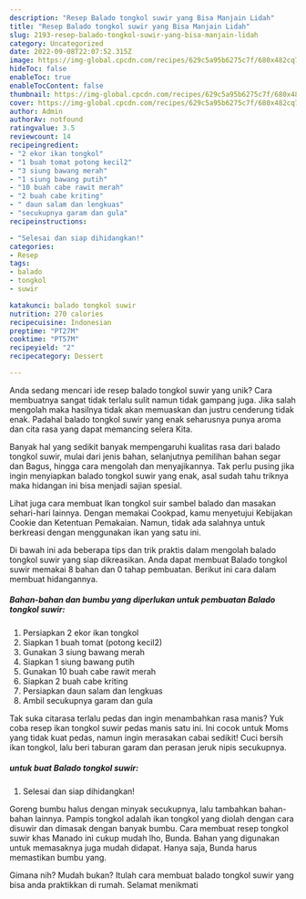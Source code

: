 ```yaml
---
description: "Resep Balado tongkol suwir yang Bisa Manjain Lidah"
title: "Resep Balado tongkol suwir yang Bisa Manjain Lidah"
slug: 2193-resep-balado-tongkol-suwir-yang-bisa-manjain-lidah
category: Uncategorized
date: 2022-09-08T22:07:52.315Z
image: https://img-global.cpcdn.com/recipes/629c5a95b6275c7f/680x482cq70/balado-tongkol-suwir-foto-resep-utama.jpg
hideToc: false
enableToc: true
enableTocContent: false
thumbnail: https://img-global.cpcdn.com/recipes/629c5a95b6275c7f/680x482cq70/balado-tongkol-suwir-foto-resep-utama.jpg
cover: https://img-global.cpcdn.com/recipes/629c5a95b6275c7f/680x482cq70/balado-tongkol-suwir-foto-resep-utama.jpg
author: Admin
authorAv: notfound
ratingvalue: 3.5
reviewcount: 14
recipeingredient:
- "2 ekor ikan tongkol"
- "1 buah tomat potong kecil2"
- "3 siung bawang merah"
- "1 siung bawang putih"
- "10 buah cabe rawit merah"
- "2 buah cabe kriting"
- " daun salam dan lengkuas"
- "secukupnya garam dan gula"
recipeinstructions:

- "Selesai dan siap dihidangkan!"
categories:
- Resep
tags:
- balado
- tongkol
- suwir

katakunci: balado tongkol suwir 
nutrition: 270 calories
recipecuisine: Indonesian
preptime: "PT27M"
cooktime: "PT57M"
recipeyield: "2"
recipecategory: Dessert

---
```





Anda sedang mencari ide resep balado tongkol suwir yang unik? Cara membuatnya sangat tidak terlalu sulit namun tidak gampang juga. Jika salah mengolah maka hasilnya tidak akan memuaskan dan justru cenderung tidak enak. Padahal balado tongkol suwir yang enak seharusnya punya aroma dan cita rasa yang dapat memancing selera Kita.





Banyak hal yang sedikit banyak mempengaruhi kualitas rasa dari balado tongkol suwir, mulai dari jenis bahan, selanjutnya pemilihan bahan segar dan Bagus, hingga cara mengolah dan menyajikannya. Tak perlu pusing jika ingin menyiapkan balado tongkol suwir yang enak,      asal sudah tahu triknya maka hidangan ini bisa menjadi sajian spesial.














Lihat juga cara membuat Ikan tongkol suir sambel balado dan masakan sehari-hari lainnya. Dengan memakai Cookpad, kamu menyetujui Kebijakan Cookie dan Ketentuan Pemakaian. Namun, tidak ada salahnya untuk berkreasi dengan menggunakan ikan yang satu ini.






Di bawah ini ada beberapa tips dan trik praktis dalam mengolah balado tongkol suwir yang siap dikreasikan. Anda dapat membuat Balado tongkol suwir memakai 8 bahan dan 0 tahap pembuatan. Berikut ini cara dalam membuat hidangannya.

<!--inarticleads1-->

##### Bahan-bahan dan bumbu yang diperlukan untuk pembuatan Balado tongkol suwir:

1. Persiapkan 2 ekor ikan tongkol
1. Siapkan 1 buah tomat (potong kecil2)
1. Gunakan 3 siung bawang merah
1. Siapkan 1 siung bawang putih
1. Gunakan 10 buah cabe rawit merah
1. Siapkan 2 buah cabe kriting
1. Persiapkan  daun salam dan lengkuas
1. Ambil secukupnya garam dan gula


Tak suka citarasa terlalu pedas dan ingin menambahkan rasa manis? Yuk coba resep ikan tongkol suwir pedas manis satu ini. Ini cocok untuk Moms yang tidak kuat pedas, namun ingin merasakan cabai sedikit! Cuci bersih ikan tongkol, lalu beri taburan garam dan perasan jeruk nipis secukupnya. 

<!--inarticleads2-->

#####  untuk buat Balado tongkol suwir:


1. Selesai dan siap dihidangkan!

Goreng bumbu halus dengan minyak secukupnya, lalu tambahkan bahan-bahan lainnya. Pampis tongkol adalah ikan tongkol yang diolah dengan cara disuwir dan dimasak dengan banyak bumbu. Cara membuat resep tongkol suwir khas Manado ini cukup mudah lho, Bunda. Bahan yang digunakan untuk memasaknya juga mudah didapat. Hanya saja, Bunda harus memastikan bumbu yang. 

Gimana nih? Mudah bukan? Itulah cara membuat balado tongkol suwir yang bisa anda praktikkan di rumah. Selamat menikmati
